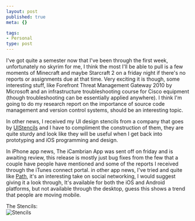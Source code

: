 ```yaml
--- 
layout: post
published: true
meta: {}

tags: 
- Personal
type: post
---
```


I've got quite a semester now that I've been through the first week, unfortunately no skyrim for me, I think the most I'll be able to pull is a few moments of Minecraft and maybe Starcraft 2 on a friday night if there's no reports or assignments due at that time. Very exciting it is though, some interesting stuff, like Forefront Threat Management Gateway 2010 by Microsoft and an infrastructure troubleshooting course for Cisco equipment (though troubleshooting can be essentially applied anywhere). I think I'm going to do my research report on the importance of source code management and version control systems, should be an interesting topic.  

In other news, I received my UI design stencils from a company that goes by [UIStencils](http://uistencils.com) and I have to compliment the construction of them, they are quite sturdy and look like they will be useful when I get back into prototyping and iOS programming and design.  

In iPhone app news, The iCambrian App was sent off on friday and is awaiting review, this release is mostly just bug fixes from the few that a couple have people have mentioned and some of the reports I received through the iTunes connect portal. in other app news, I've tried and quite like [Path](https://path.com), it's an interesting take on social networking, I would suggest giving it a look through, It's available for both the iOS and Android platforms, but not available through the desktop, guess this shows a trend that people are moving mobile.  

The Stencils:  
![Stencils](http://dl.dropbox.com/u/15585118/Blog%20Photos/Stencils.jpg)